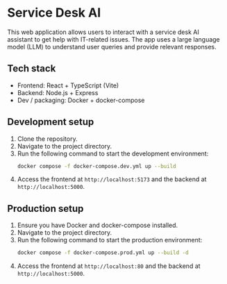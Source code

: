 # Service Desk AI

This web application allows users to interact with a service desk AI assistant to get help with IT-related issues. The app uses a large language model (LLM) to understand user queries and provide relevant responses.





## Tech stack
- Frontend: React + TypeScript (Vite)
- Backend: Node.js + Express
- Dev / packaging: Docker + docker-compose  

## Development setup
1. Clone the repository.
2. Navigate to the project directory.
3. Run the following command to start the development environment:
    ```bash 
    docker compose -f docker-compose.dev.yml up --build
    ```
4. Access the frontend at `http://localhost:5173` and the backend at `http://localhost:5000`.
## Production setup
1. Ensure you have Docker and docker-compose installed.
2. Navigate to the project directory.
3. Run the following command to start the production environment:
    ```bash
    docker compose -f docker-compose.prod.yml up --build -d
    ```
4. Access the frontend at `http://localhost:80` and the backend at `http://localhost:5000`. 